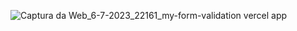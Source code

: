 ![Captura da Web_6-7-2023_22161_my-form-validation vercel app](https://github.com/Lucasdias067/myFormValidation/assets/101364762/d90c3fd2-498b-41fc-a958-cd719f2e0d1d)
